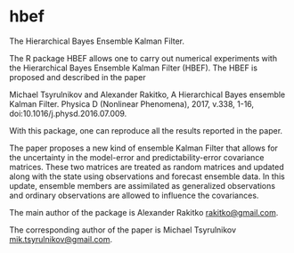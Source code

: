 # hbef
The Hierarchical Bayes Ensemble Kalman Filter.

The R package HBEF allows one to carry out numerical experiments with the Hierarchical Bayes Ensemble Kalman Filter (HBEF).
The HBEF is proposed and described in the paper

Michael Tsyrulnikov and Alexander Rakitko,
A Hierarchical Bayes ensemble Kalman Filter. 
Physica D (Nonlinear Phenomena), 2017, v.338, 1-16, doi:10.1016/j.physd.2016.07.009.

With this package,  one can reproduce all the results reported in the paper.

The paper proposes a new kind of ensemble Kalman Filter that allows for the uncertainty in the 
model-error and predictability-error covariance matrices. These two matrices are treated
as random matrices and updated along with the state using observations and forecast ensemble data.
In this update, ensemble members are assimilated as generalized observations and 
ordinary observations are allowed to influence the covariances.

The main author of the package is Alexander Rakitko rakitko@gmail.com.

The corresponding author of the paper is Michael Tsyrulnikov mik.tsyrulnikov@gmail.com.
